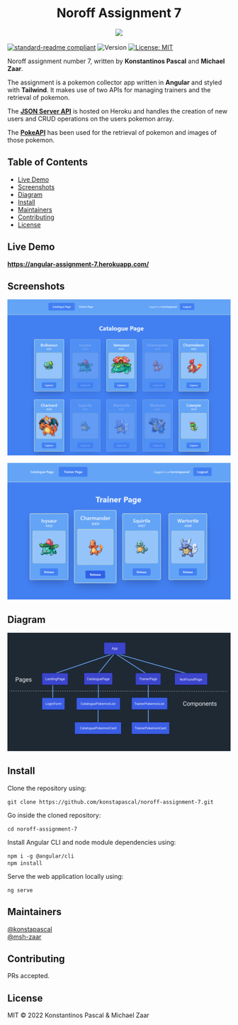 <h1 align="center">Noroff Assignment 7</h1>
<p align="center">
	<img src="https://cdn.freebiesupply.com/logos/large/2x/angular-icon-1-logo-png-transparent.png" width="200">
</p>

[![standard-readme compliant](https://img.shields.io/badge/standard--readme-OK-green.svg?style=flat-square)](https://github.com/RichardLitt/standard-readme)
<img alt="Version" src="https://img.shields.io/badge/version-0.1-blue.svg?cacheSeconds=2592000" />
<a href="#" target="_blank">
<img alt="License: MIT" src="https://img.shields.io/badge/License-MIT-yellow.svg" />
</a>

Noroff assignment number 7, written by **Konstantinos Pascal** and **Michael Zaar**.

The assignment is a pokemon collector app written in **Angular** and styled with **Tailwind**. It makes use of two APIs for managing trainers and the retrieval of pokemon.

The [**JSON Server API**](https://kp-noroff-assignment-api.herokuapp.com/trainers) is hosted on Heroku and handles the creation of new users and CRUD operations on the users pokemon array.

The [**PokeAPI**](https://pokeapi.co/) has been used for the retrieval of pokemon and images of those pokemon.

## Table of Contents

- [Live Demo](#live-demo)
- [Screenshots](#screenshots)
- [Diagram](#diagram)
- [Install](#install)
- [Maintainers](#maintainers)
- [Contributing](#contributing)
- [License](#license)

## Live Demo

**https://angular-assignment-7.herokuapp.com/**

## Screenshots

<p align="center">
<img src="./src/assets/CataloguePage.png">
</p>

<p align="center">
<img src="./src/assets/TrainerPage.png">
</p>

## Diagram

<p align="center">
<img src="./src/assets/PokemonAppDiagram.png">
</p>

## Install

Clone the repository using:

```
git clone https://github.com/konstapascal/noroff-assignment-7.git
```

Go inside the cloned repository:

```
cd noroff-assignment-7
```

Install Angular CLI and node module dependencies using:

```
npm i -g @angular/cli
npm install
```

Serve the web application locally using:

```
ng serve
```

## Maintainers

[@konstapascal](https://github.com/konstapascal)\
[@msh-zaar](https://github.com/msh-zaar)

## Contributing

PRs accepted.

## License

MIT © 2022 Konstantinos Pascal & Michael Zaar
